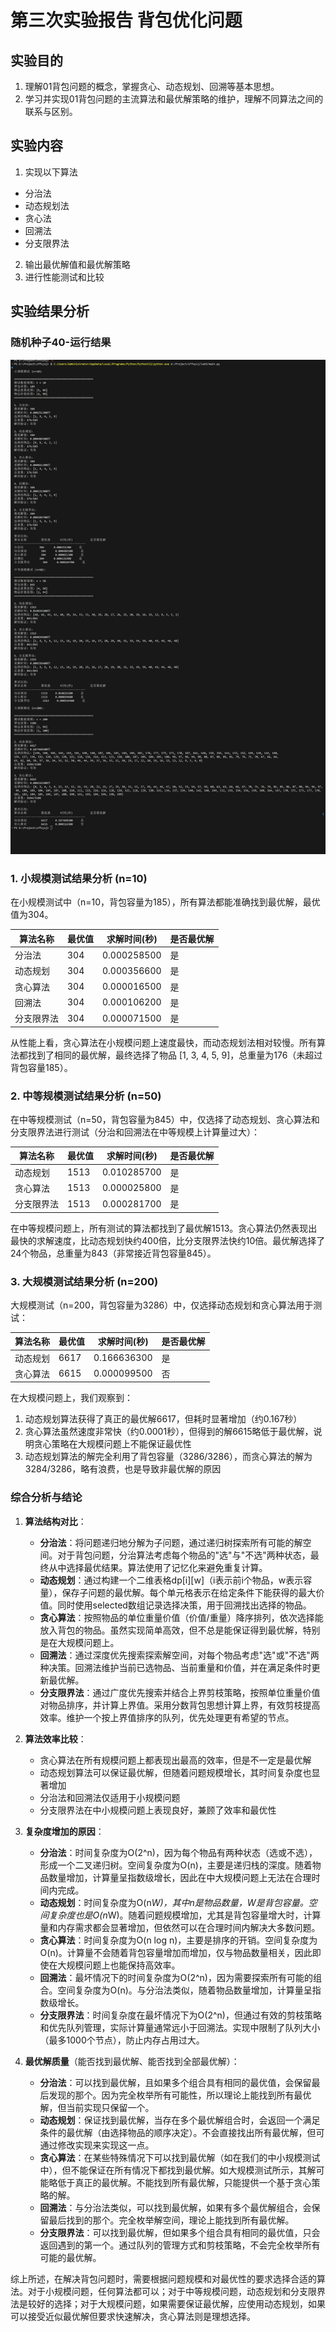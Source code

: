 # 第三次实验报告 背包优化问题
## 实验目的
1. 理解01背包问题的概念，掌握贪心、动态规划、回溯等基本思想。
2. 学习并实现01背包问题的主流算法和最优解策略的维护，理解不同算法之间的联系与区别。

## 实验内容
1. 实现以下算法
- 分治法
- 动态规划法
- 贪心法
- 回溯法
- 分支限界法

2. 输出最优解值和最优解策略
3. 进行性能测试和比较

## 实验结果分析

### 随机种子40-运行结果
![lab3运行截图](lab3运行截图.png)

### 1. 小规模测试结果分析 (n=10)

在小规模测试中（n=10，背包容量为185），所有算法都能准确找到最优解，最优值为304。

| 算法名称 | 最优值 | 求解时间(秒) | 是否最优解 |
|---------|-------|------------|----------|
| 分治法   | 304   | 0.000258500 | 是 |
| 动态规划 | 304   | 0.000356600 | 是 |
| 贪心算法 | 304   | 0.000016500 | 是 |
| 回溯法   | 304   | 0.000106200 | 是 |
| 分支限界法 | 304  | 0.000071500 | 是 |

从性能上看，贪心算法在小规模问题上速度最快，而动态规划法相对较慢。所有算法都找到了相同的最优解，最终选择了物品 [1, 3, 4, 5, 9]，总重量为176（未超过背包容量185）。

### 2. 中等规模测试结果分析 (n=50)

在中等规模测试（n=50，背包容量为845）中，仅选择了动态规划、贪心算法和分支限界法进行测试（分治和回溯法在中等规模上计算量过大）：

| 算法名称 | 最优值 | 求解时间(秒) | 是否最优解 |
|---------|-------|------------|----------|
| 动态规划 | 1513  | 0.010285700 | 是 |
| 贪心算法 | 1513  | 0.000025800 | 是 |
| 分支限界法 | 1513 | 0.000281700 | 是 |

在中等规模问题上，所有测试的算法都找到了最优解1513。贪心算法仍然表现出最快的求解速度，比动态规划快约400倍，比分支限界法快约10倍。最优解选择了24个物品，总重量为843（非常接近背包容量845）。

### 3. 大规模测试结果分析 (n=200)

大规模测试（n=200，背包容量为3286）中，仅选择动态规划和贪心算法用于测试：

| 算法名称 | 最优值 | 求解时间(秒) | 是否最优解 |
|---------|-------|------------|----------|
| 动态规划 | 6617  | 0.166636300 | 是 |
| 贪心算法 | 6615  | 0.000099500 | 否 |

在大规模问题上，我们观察到：
1. 动态规划算法获得了真正的最优解6617，但耗时显著增加（约0.167秒）
2. 贪心算法虽然速度非常快（约0.0001秒），但得到的解6615略低于最优解，说明贪心策略在大规模问题上不能保证最优性
3. 动态规划算法的解完全利用了背包容量（3286/3286），而贪心算法的解为3284/3286，略有浪费，也是导致非最优解的原因

### 综合分析与结论

1. **算法结构对比**：
   - **分治法**：将问题递归地分解为子问题，通过递归树探索所有可能的解空间。对于背包问题，分治算法考虑每个物品的"选"与"不选"两种状态，最终从中选择最优结果。算法使用了记忆化来避免重复计算。
   - **动态规划**：通过构建一个二维表格dp[i][w]（i表示前i个物品，w表示容量），保存子问题的最优解。每个单元格表示在给定条件下能获得的最大价值。同时使用selected数组记录选择决策，用于回溯找出选择的物品。
   - **贪心算法**：按照物品的单位重量价值（价值/重量）降序排列，依次选择能放入背包的物品。虽然实现简单高效，但不总是能保证得到最优解，特别是在大规模问题上。
   - **回溯法**：通过深度优先搜索探索解空间，对每个物品考虑"选"或"不选"两种决策。回溯法维护当前已选物品、当前重量和价值，并在满足条件时更新最优解。
   - **分支限界法**：通过广度优先搜索并结合上界剪枝策略，按照单位重量价值对物品排序，并计算上界值。采用分数背包思想计算上界，有效剪枝提高效率。维护一个按上界值排序的队列，优先处理更有希望的节点。

2. **算法效率比较**：
   - 贪心算法在所有规模问题上都表现出最高的效率，但是不一定是最优解
   - 动态规划算法可以保证最优解，但随着问题规模增长，其时间复杂度也显著增加
   - 分治法和回溯法仅适用于小规模问题
   - 分支限界法在中小规模问题上表现良好，兼顾了效率和最优性

3. **复杂度增加的原因**：
   - **分治法**：时间复杂度为O(2^n)，因为每个物品有两种状态（选或不选），形成一个二叉递归树。空间复杂度为O(n)，主要是递归栈的深度。随着物品数量增加，计算量呈指数级增长，因此在中大规模问题上无法在合理时间内完成。
   - **动态规划**：时间复杂度为O(n*W)，其中n是物品数量，W是背包容量。空间复杂度也是O(n*W)。随着问题规模增加，尤其是背包容量增大时，计算量和内存需求都会显著增加，但依然可以在合理时间内解决大多数问题。
   - **贪心算法**：时间复杂度为O(n log n)，主要是排序的开销。空间复杂度为O(n)。计算量不会随着背包容量增加而增加，仅与物品数量相关，因此即使在大规模问题上也能保持高效率。
   - **回溯法**：最坏情况下的时间复杂度为O(2^n)，因为需要探索所有可能的组合。空间复杂度为O(n)。与分治法类似，随着物品数量增加，计算量呈指数级增长。
   - **分支限界法**：时间复杂度在最坏情况下为O(2^n)，但通过有效的剪枝策略和优先队列管理，实际计算量通常远小于回溯法。实现中限制了队列大小（最多1000个节点），防止内存占用过大。

4. **最优解质量**（能否找到最优解、能否找到全部最优解）：
   - **分治法**：可以找到最优解，且如果多个组合具有相同的最优值，会保留最后发现的那个。因为完全枚举所有可能性，所以理论上能找到所有最优解，但当前实现只保留一个。
   - **动态规划**：保证找到最优解，当存在多个最优解组合时，会返回一个满足条件的最优解（由选择物品的顺序决定）。不会直接找出所有最优解，但可通过修改实现来实现这一点。
   - **贪心算法**：在某些特殊情况下可以找到最优解（如在我们的中小规模测试中），但不能保证在所有情况下都找到最优解。如大规模测试所示，其解可能略低于真正的最优解。不能找到所有最优解，只能提供一个基于贪心策略的解。
   - **回溯法**：与分治法类似，可以找到最优解，如果有多个最优解组合，会保留最后找到的那个。完全枚举解空间，理论上能找到所有最优解。
   - **分支限界法**：可以找到最优解，但如果多个组合具有相同的最优值，只会返回遇到的第一个。通过队列的管理方式和剪枝策略，不会完全枚举所有可能的最优解。

综上所述，在解决背包问题时，需要根据问题规模和对最优性的要求选择合适的算法。对于小规模问题，任何算法都可以；对于中等规模问题，动态规划和分支限界法是较好的选择；对于大规模问题，如果需要保证最优解，应使用动态规划，如果可以接受近似最优解但要求快速解决，贪心算法则是理想选择。



